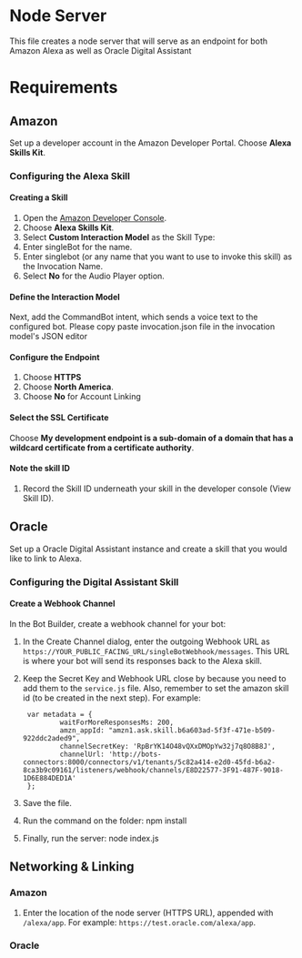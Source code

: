 # Node Server

This file creates a node server that will serve as an endpoint for both Amazon Alexa as well as Oracle Digital Assistant

# Requirements

## Amazon

Set up a developer account in the Amazon Developer Portal. Choose **Alexa Skills Kit**.

### Configuring the Alexa Skill

#### Creating a Skill

1. Open the [Amazon Developer Console](https://developer.amazon.com/edw/home.html#/).
1. Choose **Alexa Skills Kit**.
1. Select **Custom Interaction Model** as the Skill Type:
1. Enter singleBot for the name.
1. Enter singlebot (or any name that you want to use to invoke this skill) as the Invocation Name.
1. Select **No** for the Audio Player option.
#### Define the Interaction Model
Next, add the CommandBot intent, which sends a voice text to the configured bot. Please copy paste invocation.json file in the invocation model's JSON editor
#### Configure the Endpoint
1. Choose **HTTPS**
1. Choose **North America**.
1. Choose **No** for Account Linking
#### Select the SSL Certificate
Choose **My development endpoint is a sub-domain of a domain that has a wildcard certificate from a certificate authority**.
#### Note the skill ID
1. Record the Skill ID underneath your skill in the developer console (View Skill ID). 

## Oracle

Set up a Oracle Digital Assistant instance and create a skill that you would like to link to Alexa.

### Configuring the Digital Assistant Skill

#### Create a Webhook Channel

In the Bot Builder, create a webhook channel for your bot:

1. In the Create Channel dialog, enter the outgoing Webhook URL as `https://YOUR_PUBLIC_FACING_URL/singleBotWebhook/messages`. This URL is where your bot will send its responses back to the Alexa  skill.
2. Keep the Secret Key and Webhook URL close by because you need to add them to the `service.js` file. Also, remember to set the amazon skill id (to be created in the next step).  For example:



        var metadata = {
                waitForMoreResponsesMs: 200,
                amzn_appId: "amzn1.ask.skill.b6a603ad-5f3f-471e-b509-922ddc2aded9",
                channelSecretKey: 'RpBrYK14O48vQXxDMOpYw32j7q8O8B8J',
                channelUrl: 'http://bots-connectors:8000/connectors/v1/tenants/5c82a414-e2d0-45fd-b6a2-8ca3b9c09161/listeners/webhook/channels/E8D22577-3F91-487F-9018-1D6E884DED1A'
        };
3. Save the file.
4. Run the command on the folder: npm install
5. Finally, run the server: node index.js

## Networking & Linking
### Amazon
1. Enter the location of the node server (HTTPS URL), appended with `/alexa/app`. For example: `https://test.oracle.com/alexa/app`. 
### Oracle
